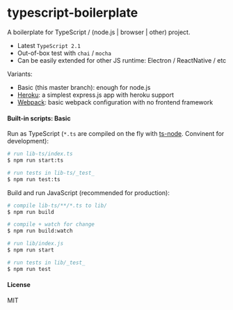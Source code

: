 # typescript-boilerplate

A boilerplate for TypeScript / (node.js | browser | other) project.

- Latest `TypeScript 2.1`
- Out-of-box test with `chai` / `mocha`
- Can be easily extended for other JS runtime: Electron / ReactNative / etc

Variants:

- Basic (this master branch): enough for node.js
- [Heroku](https://github.com/jokester/node-typescript-boilerplate/tree/heroku): a simplest express.js app with heroku support
- [Webpack](https://github.com/jokester/node-typescript-boilerplate/tree/webpack): basic webpack configuration with no frontend framework

#### Built-in scripts: Basic

Run as TypeScript (`*.ts` are compiled on the fly with [ts-node](https://github.com/TypeStrong/ts-node). Convinent for development):

```bash
# run lib-ts/index.ts
$ npm run start:ts

# run tests in lib-ts/_test_
$ npm run test:ts
```

Build and run JavaScript (recommended for production):

```bash
# compile lib-ts/**/*.ts to lib/
$ npm run build

# compile + watch for change
$ npm run build:watch

# run lib/index.js
$ npm run start

# run tests in lib/_test_
$ npm run test
```

#### License

MIT
